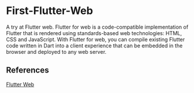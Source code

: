 # First-Flutter-Web

A try at Flutter web. Flutter for web is a code-compatible implementation of Flutter that is rendered using standards-based web technologies: HTML, CSS and JavaScript. With Flutter for web, you can compile existing Flutter code written in Dart into a client experience that can be embedded in the browser and deployed to any web server.

## References

[Flutter Web](https://flutter.dev/web)
